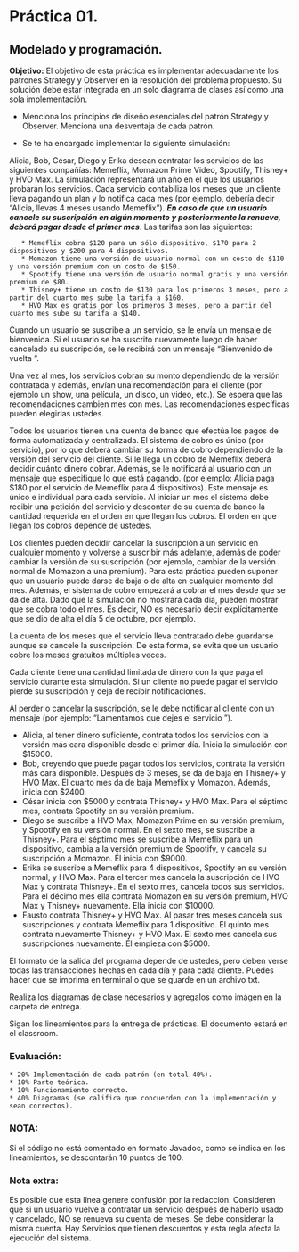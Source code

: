 # Práctica 01.
## Modelado y programación.

**Objetivo:** El objetivo de esta práctica es implementar adecuadamente los patrones Strategy y Observer
en la resolución del problema propuesto. Su solución debe estar integrada en un solo diagrama de clases
así como una sola implementación.

* Menciona los principios de diseño esenciales del patrón Strategy y Observer. Menciona una desventaja de cada patrón.

* Se te ha encargado implementar la siguiente simulación:

Alicia, Bob, César, Diego y Erika desean contratar los servicios de las siguientes compañías: Memeflix, Momazon Prime Video,
Spootify, Thisney+ y HVO Max. La simulación representará un año en el que los usuarios probarán los servicios. Cada servicio
contabiliza los meses que un cliente lleva pagando un plan y lo notifica cada mes (por ejemplo, debería decir “Alicia, llevas
4 meses usando Memeflix”). ***En caso de que un usuario cancele su suscripción en algún momento y posteriormente la renueve,
deberá pagar desde el primer mes***. Las tarifas son las siguientes:

       * Memeflix cobra $120 para un sólo dispositivo, $170 para 2 dispositivos y $200 para 4 dispositivos. 
       * Momazon tiene una versión de usuario normal con un costo de $110 y una versión premium con un costo de $150. 
       * Spootify tiene una versión de usuario normal gratis y una versión premium de $80. 
       * Thisney+ tiene un costo de $130 para los primeros 3 meses, pero a partir del cuarto mes sube la tarifa a $160.
       * HVO Max es gratis por los primeros 3 meses, pero a partir del cuarto mes sube su tarifa a $140.

Cuando un usuario se suscribe a un servicio, se le envía un mensaje de bienvenida. Si el usuario se ha suscrito nuevamente
luego de haber cancelado su suscripción, se le recibirá con un mensaje “Bienvenido de vuelta <Cliente>”.

Una vez al mes, los servicios cobran su monto dependiendo de la versión contratada y además, envían una recomendación para el
cliente (por ejemplo un show, una película, un disco, un video, etc.). Se espera que las recomendaciones cambien mes con mes.
Las recomendaciones específicas pueden elegirlas ustedes.

Todos los usuarios tienen una cuenta de banco que efectúa los pagos de forma automatizada y centralizada. El sistema de cobro es
único (por servicio), por lo que deberá cambiar su forma de cobro dependiendo de la versión del servicio del cliente. Si le llega
un cobro de Memeflix deberá decidir cuánto dinero cobrar. Además, se le notificará al usuario con un mensaje que especifique lo
que está pagando. (por ejemplo: Alicia paga $180 por el servicio de Memeflix para 4 dispositivos). Este mensaje es único e individual
para cada servicio. Al iniciar un mes el sistema debe recibir una petición del servicio y descontar de su cuenta de banco la cantidad
requerida en el orden en que llegan los cobros. El orden en que llegan los cobros depende de ustedes.

Los clientes pueden decidir cancelar la suscripción a un servicio en cualquier momento y volverse a suscribir más adelante, además
de poder cambiar la versión de su suscripción (por ejemplo, cambiar de la versión normal de Momazon a una premium). Para esta
práctica pueden suponer que un usuario puede darse de baja o de alta en cualquier momento del mes. Además, el sistema de cobro
empezará a cobrar el mes desde que se da de alta. Dado que la simulación no mostrará cada día, pueden mostrar que se cobra todo el
mes. Es decir, NO es necesario decir explícitamente que se dio de alta el día 5 de octubre, por ejemplo. 

La cuenta de los meses que el servicio lleva contratado debe guardarse aunque se cancele la suscripción. De esta forma, se evita
que un usuario cobre los meses gratuitos múltiples veces.

Cada cliente tiene una cantidad limitada de dinero con la que paga el servicio durante esta simulación. Si un cliente no puede pagar
el servicio pierde su suscripción y deja de recibir notificaciones. 

Al perder o cancelar la suscripción, se le debe notificar al cliente con un mensaje (por ejemplo: “Lamentamos que dejes el servicio <Cliente>”).

   * Alicia, al tener dinero suficiente, contrata todos los servicios con la versión más cara disponible desde el primer día.
   Inicia la simulación con $15000.
   * Bob, creyendo que puede pagar todos los servicios, contrata la versión más cara disponible. Después de 3 meses, se da de
   baja en Thisney+ y HVO Max.  El cuarto mes da de baja Memeflix y Momazon. Además, inicia con $2400.
   * César inicia con $5000 y contrata Thisney+ y HVO Max. Para el séptimo mes, contrata Spootify en su versión premium.
   * Diego se suscribe a HVO Max, Momazon Prime en su versión premium, y Spootify en su versión normal. En el sexto mes,
   se suscribe a Thisney+. Para el séptimo mes se suscribe a Memeflix para un dispositivo, cambia a la versión premium
   de Spootify, y cancela su suscripción a Momazon. Él inicia con $9000.
   * Erika se suscribe a Memeflix para 4 dispositivos, Spootify en su versión normal, y HVO Max. Para el tercer mes cancela
   la suscripción de HVO Max y contrata Thisney+. En el sexto mes, cancela todos sus servicios. Para el décimo mes ella contrata
   Momazon en su versión premium, HVO Max y Thisney+ nuevamente. Ella inicia con $10000.
   * Fausto contrata Thisney+ y HVO Max. Al pasar tres meses cancela sus suscripciones y contrata Memeflix para 1 dispositivo.
   El quinto mes contrata nuevamente Thisney+ y HVO Max. El sexto mes cancela sus suscripciones nuevamente. Él empieza con $5000.

El formato de la salida del programa depende de ustedes, pero deben verse todas las transacciones hechas en cada día y para
cada cliente. Puedes hacer que se imprima en terminal o que se guarde en un archivo txt.

Realiza los diagramas de clase necesarios y agregalos como imágen en la carpeta de entrega.

Sigan los lineamientos para la entrega de prácticas. El documento estará en el classroom.

### Evaluación:

	* 20% Implementación de cada patrón (en total 40%).
	* 10% Parte teórica.
	* 10% Funcionamiento correcto.
	* 40% Diagramas (se califica que concuerden con la implementación y sean correctos).

### NOTA:
Si el código no está comentado en formato Javadoc, como se indica en los lineamientos,
se descontarán 10 puntos de 100.

### Nota extra:
Es posible que esta línea genere confusión por la redacción. Consideren que si un usuario vuelve a contratar un servicio
después de haberlo usado y cancelado, NO se renueva su cuenta de meses. Se debe considerar la misma cuenta. Hay Servicios
que tienen descuentos y esta regla afecta la ejecución del sistema.
